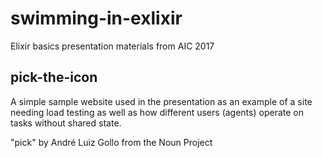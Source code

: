 # swimming-in-exlixir
Elixir basics presentation materials from AIC 2017


## pick-the-icon
A simple sample website used in the presentation as an example of a site
needing load testing as well as how different users (agents) operate on
tasks without shared state.

"pick" by André Luiz Gollo from the Noun Project

